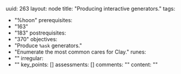uuid: 263
layout: node
title: "Producing interactive generators."
tags:
 - "%hoon"
prerequisites:
  - "163"
  - "183"
postrequisites:
  - "370"
objectives:
  - "Produce `%ask` generators."
  - "Enumerate the most common cares for Clay."
runes:
  - ""
irregular:
  - ""
key_points: []
assessments: []
comments: ""
content: ""
